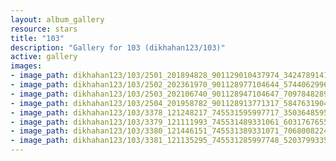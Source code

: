 ```yaml
---
layout: album_gallery
resource: stars
title: "103"
description: "Gallery for 103 (dikhahan123/103)"
active: gallery
images:
- image_path: dikhahan123/103/2501_201894828_901129010437974_3424789141022017833_n.jpg
- image_path: dikhahan123/103/2502_202361970_901128977104644_5744062996477469650_n.jpg
- image_path: dikhahan123/103/2503_202106740_901128947104647_7097848289706529416_n.jpg
- image_path: dikhahan123/103/2504_201958782_901128913771317_5847631904711185020_n.jpg
- image_path: dikhahan123/103/3378_121248217_745531595997717_3503648595130349238_n.jpg
- image_path: dikhahan123/103/3379_121111993_745531489331061_6031767655028337904_n.jpg
- image_path: dikhahan123/103/3380_121446151_745531389331071_7068008224264531551_n.jpg
- image_path: dikhahan123/103/3381_121135295_745531285997748_5203799335721513580_n.jpg
---
```

